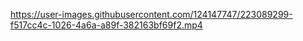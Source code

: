

https://user-images.githubusercontent.com/124147747/223089299-f517cc4c-1026-4a6a-a89f-382163bf69f2.mp4




